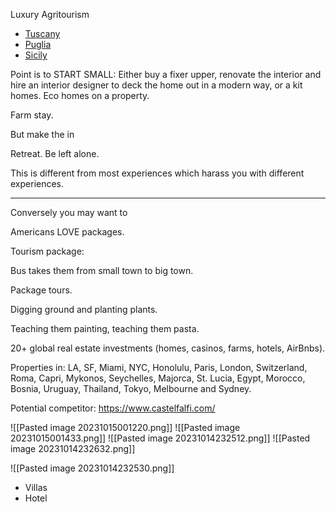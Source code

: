 
Luxury Agritourism

- [Tuscany](https://magazine.lecollectionist.com/luxury-agritourism-in-italy#tuscany)
- [Puglia](https://magazine.lecollectionist.com/luxury-agritourism-in-italy#puglia)
- [Sicily](https://magazine.lecollectionist.com/luxury-agritourism-in-italy#sicily)

Point is to START SMALL: Either buy a fixer upper, renovate the interior and hire an interior designer to deck the home out in a modern way, or a kit homes. Eco homes on a property.

Farm stay.

But make the in

Retreat. Be left alone.

This is different from most experiences which harass you with different experiences.

---

Conversely you may want to 

Americans LOVE packages.

Tourism package:

Bus takes them from small town to big town.

Package tours.

Digging ground and planting plants.

Teaching them painting, teaching them pasta.



20+ global real estate investments (homes, casinos, farms, hotels, AirBnbs).

Properties in: LA, SF, Miami, NYC, Honolulu, Paris, London, Switzerland, Roma, Capri, Mykonos, Seychelles, Majorca, St. Lucia, Egypt, Morocco, Bosnia, Uruguay, Thailand, Tokyo, Melbourne and Sydney.


Potential competitor: https://www.castelfalfi.com/


![[Pasted image 20231015001220.png]]
![[Pasted image 20231015001433.png]]
![[Pasted image 20231014232512.png]]
![[Pasted image 20231014232632.png]]

![[Pasted image 20231014232530.png]]

- Villas
- Hotel